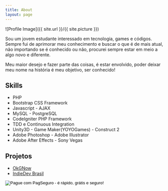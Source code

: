 ```yaml
---
title: About
layout: page
---
```


<script async src="//pagead2.googlesyndication.com/pagead/js/adsbygoogle.js"></script>
<!-- Final_texto_okgnow -->
<ins class="adsbygoogle"
     style="display:block"
     data-ad-client="ca-pub-7837358846130941"
     data-ad-slot="9265933715"
     data-ad-format="auto"></ins>
<script>
(adsbygoogle = window.adsbygoogle || []).push({});
</script>

![Profile Image]({{ site.url }}/{{ site.picture }})

<p>Sou um jovem estudante interessado em tecnologia, games e códigos. Sempre fui de aprimorar meu conhecimento e buscar o que é de mais atual, não importando se é conhecido ou não, procurei sempre estar em meio a algo novo e diferente.</p>

<p>Meu maior desejo e fazer parte das coisas, é estar envolvido, poder deixar meu nome na história é meu objetivo, ser conhecido!</p>

<h2>Skills</h2>

<ul class="skill-list">
	<li>PHP</li>
    <li>Bootstrap CSS Framework</li>
	<li>Javascript - AJAX</li>
	<li>MySQL - PostgreSQL</li>
	<li>CodeIgniter PHP Framework</li>
	<li>TDD e Continuous Integration</li>
	<li>Unity3D - Game Maker(YOYOGames) - Construct 2</li>
	<li>Adobe Photoshop - Adobe Illustrator</li>
	<li>Adobe After Effects - Sony Vegas</li>
</ul>

<h2>Projetos</h2>

<ul>
	<li><a href="http://okgnow.com.br/">OkGNow</a></li>
	<li><a href="https://github.com/Rychillie/IndieDevBrasil.github.io">IndieDev Brasil</a></li>
</ul>


<!-- INICIO FORMULARIO BOTAO PAGSEGURO -->
<form action="https://pagseguro.uol.com.br/checkout/v2/donation.html" method="post">
<!-- NÃO EDITE OS COMANDOS DAS LINHAS ABAIXO -->
<input type="hidden" name="currency" value="BRL" />
<input type="hidden" name="receiverEmail" value="rychillie@hotmail.com" />
<input type="hidden" name="iot" value="button" />
<input type="image" src="https://stc.pagseguro.uol.com.br/public/img/botoes/doacoes/209x48-doar-roxo-assina.gif" name="submit" alt="Pague com PagSeguro - é rápido, grátis e seguro!" />
</form>
<!-- FINAL FORMULARIO BOTAO PAGSEGURO -->
